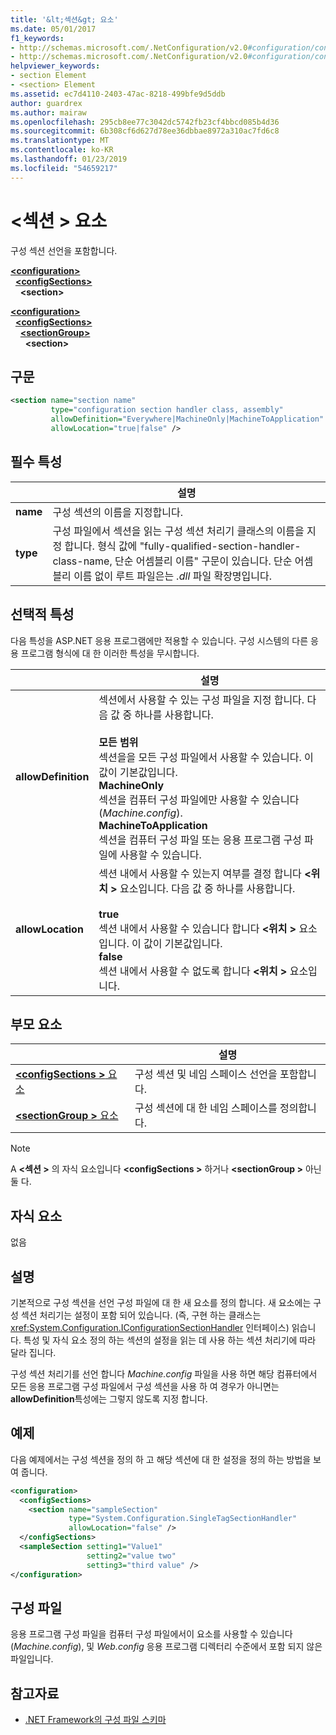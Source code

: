 ```yaml
---
title: '&lt;섹션&gt; 요소'
ms.date: 05/01/2017
f1_keywords:
- http://schemas.microsoft.com/.NetConfiguration/v2.0#configuration/configSections/section
- http://schemas.microsoft.com/.NetConfiguration/v2.0#configuration/configSections/sectionGroup/section
helpviewer_keywords:
- section Element
- <section> Element
ms.assetid: ec7d4110-2403-47ac-8218-499bfe9d5ddb
author: guardrex
ms.author: mairaw
ms.openlocfilehash: 295cb8ee77c3042dc5742fb23cf4bbcd085b4d36
ms.sourcegitcommit: 6b308cf6d627d78ee36dbbae8972a310ac7fd6c8
ms.translationtype: MT
ms.contentlocale: ko-KR
ms.lasthandoff: 01/23/2019
ms.locfileid: "54659217"
---
```

# <a name="section-element"></a>\<섹션 > 요소

구성 섹션 선언을 포함합니다.

[**\<configuration>**](~/docs/framework/configure-apps/file-schema/configuration-element.md)   
&nbsp;&nbsp;[**\<configSections>**](~/docs/framework/configure-apps/file-schema/configsections-element-for-configuration.md)   
&nbsp;&nbsp;&nbsp;&nbsp;**\<section>**

[**\<configuration>**](~/docs/framework/configure-apps/file-schema/configuration-element.md)   
&nbsp;&nbsp;[**\<configSections>**](~/docs/framework/configure-apps/file-schema/configsections-element-for-configuration.md)   
&nbsp;&nbsp;&nbsp;&nbsp;[**\<sectionGroup>**](~/docs/framework/configure-apps/file-schema/sectiongroup-element-for-configsections.md)   
&nbsp;&nbsp;&nbsp;&nbsp;&nbsp;&nbsp;**\<section>**

## <a name="syntax"></a>구문

```xml
<section name="section name"
         type="configuration section handler class, assembly"
         allowDefinition="Everywhere|MachineOnly|MachineToApplication" 
         allowLocation="true|false" />
```

## <a name="required-attributes"></a>필수 특성

|           | 설명 |
| --------- | ----------- |
| **name**  | 구성 섹션의 이름을 지정합니다. |
| **type**  | 구성 파일에서 섹션을 읽는 구성 섹션 처리기 클래스의 이름을 지정 합니다. 형식 값에 "fully-qualified-section-handler-class-name, 단순 어셈블리 이름" 구문이 있습니다. 단순 어셈블리 이름 없이 루트 파일은는 *.dll* 파일 확장명입니다. |

## <a name="optional-attributes"></a>선택적 특성

다음 특성을 ASP.NET 응용 프로그램에만 적용할 수 있습니다. 구성 시스템의 다른 응용 프로그램 형식에 대 한 이러한 특성을 무시합니다.

|                     | 설명 |
| ------------------- | ----------- |
| **allowDefinition** | 섹션에서 사용할 수 있는 구성 파일을 지정 합니다. 다음 값 중 하나를 사용합니다.<br><br>**모든 범위**<br>섹션을을 모든 구성 파일에서 사용할 수 있습니다. 이 값이 기본값입니다.<br>**MachineOnly**<br>섹션을 컴퓨터 구성 파일에만 사용할 수 있습니다 (*Machine.config*).<br>**MachineToApplication**<br>섹션을 컴퓨터 구성 파일 또는 응용 프로그램 구성 파일에 사용할 수 있습니다. |
| **allowLocation**   | 섹션 내에서 사용할 수 있는지 여부를 결정 합니다  **\<위치 >** 요소입니다. 다음 값 중 하나를 사용합니다.<br><br>**true**<br>섹션 내에서 사용할 수 있습니다 합니다  **\<위치 >** 요소입니다. 이 값이 기본값입니다.<br>**false**<br>섹션 내에서 사용할 수 없도록 합니다  **\<위치 >** 요소입니다. |

## <a name="parent-elements"></a>부모 요소

|     | 설명 |
| --- | ----------- |
| [**\<configSections >** 요소](~/docs/framework/configure-apps/file-schema/configsections-element-for-configuration.md) | 구성 섹션 및 네임 스페이스 선언을 포함합니다. |
| [**\<sectionGroup >** 요소](~/docs/framework/configure-apps/file-schema/sectiongroup-element-for-configsections.md) | 구성 섹션에 대 한 네임 스페이스를 정의합니다. |

> [!NOTE]
> A  **\<섹션 >** 의 자식 요소입니다  **\<configSections >** 하거나  **\<sectionGroup >** 아닌 둘 다.

## <a name="child-elements"></a>자식 요소

없음

## <a name="remarks"></a>설명

기본적으로 구성 섹션을 선언 구성 파일에 대 한 새 요소를 정의 합니다. 새 요소에는 구성 섹션 처리기는 설정이 포함 되어 있습니다. (즉, 구현 하는 클래스는 <xref:System.Configuration.IConfigurationSectionHandler> 인터페이스) 읽습니다. 특성 및 자식 요소 정의 하는 섹션의 설정을 읽는 데 사용 하는 섹션 처리기에 따라 달라 집니다.

구성 섹션 처리기를 선언 합니다 *Machine.config* 파일을 사용 하면 해당 컴퓨터에서 모든 응용 프로그램 구성 파일에서 구성 섹션을 사용 하 여 경우가 아니면는 **allowDefinition**특성에는 그렇지 않도록 지정 합니다.

## <a name="example"></a>예제

다음 예제에서는 구성 섹션을 정의 하 고 해당 섹션에 대 한 설정을 정의 하는 방법을 보여 줍니다.

```xml
<configuration>
  <configSections>
    <section name="sampleSection"
             type="System.Configuration.SingleTagSectionHandler" 
             allowLocation="false" />
  </configSections>
  <sampleSection setting1="Value1" 
                 setting2="value two" 
                 setting3="third value" />
</configuration>
```

## <a name="configuration-file"></a>구성 파일

응용 프로그램 구성 파일을 컴퓨터 구성 파일에서이 요소를 사용할 수 있습니다 (*Machine.config*), 및 *Web.config* 응용 프로그램 디렉터리 수준에서 포함 되지 않은 파일입니다.

## <a name="see-also"></a>참고자료

- [.NET Framework의 구성 파일 스키마](~/docs/framework/configure-apps/file-schema/index.md)
